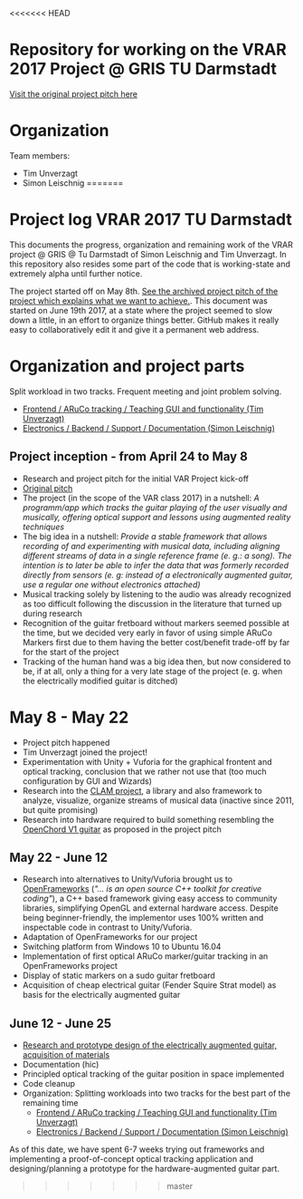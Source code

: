 <<<<<<< HEAD
# Repository for working on the VRAR 2017 Project @ GRIS TU Darmstadt

[Visit the original project pitch here](project_pitch.md)

# Organization

Team members:

 * Tim Unverzagt
 * Simon Leischnig
=======
# Project log VRAR 2017 TU Darmstadt

This documents the progress, organization and remaining work of the VRAR project @ GRIS @ Tu Darmstadt of Simon Leischnig and Tim Unverzagt. In this repository also resides some part of the code that is working-state and extremely alpha until further notice.

The project started off on May 8th. [See the archived project pitch of the project which explains what we want to achieve.](doc/project_pitch.md). This document was
started on June 19th 2017, at a state where the project seemed to slow down a
little, in an effort to organize things better. GitHub makes it really easy to collaboratively edit it and give it a permanent web address.

# Organization and project parts

Split workload in two tracks. Frequent meeting and joint problem solving.
   * [Frontend / ARuCo tracking / Teaching GUI and functionality  (Tim Unverzagt)](doc/frontend_tracking.md)
   * [Electronics / Backend / Support / Documentation (Simon Leischnig)](doc/electronics.md)

## Project inception - from April 24 to May 8

- Research and project pitch for the initial VAR Project kick-off
- [Original pitch](doc/project_pitch.md)
- The project (in the scope of the VAR class 2017) in a nutshell:
  _A programm/app which tracks the guitar playing
  of the user visually and musically, offering optical support and lessons
  using augmented reality techniques_
- The big idea in a nutshell: _Provide a stable framework that allows recording
  of and experimenting with musical data, including aligning different streams
  of data in a single reference frame (e. g.: a song). The intention is to later
  be able to infer the data that was formerly recorded directly from sensors
  (e. g: instead of a electronically augmented guitar, use a regular one without
  electronics attached)_
- Musical tracking solely by listening to the audio was already recognized as
  too difficult following the discussion in the literature that turned up
  during research
- Recognition of the guitar fretboard without markers seemed possible at the time, but
  we decided very early in favor of using simple ARuCo Markers first due to them
  having the better cost/benefit trade-off by far for the start of the project
- Tracking of the human hand was a big idea then, but now considered to be, if at all, only a thing for a very late stage of the project (e. g. when the electrically modified guitar is ditched)

# May 8 - May 22

 - Project pitch happened
 - Tim Unverzagt joined the project!
 - Experimentation with Unity + Vuforia for the graphical frontent and optical tracking, conclusion that we rather not use that (too much configuration by GUI and Wizards)
 - Research into the [CLAM project](http://clam-project.org/), a library and also
 framework to analyze, visualize, organize streams of musical data (inactive since 2011, but quite promising)
 - Research into hardware required to build something resembling the [OpenChord V1
 guitar](http://www.laboratoryspokane.com/openchord/the-openchord-v1-guitar/)
 as proposed in the project pitch

## May 22 - June 12
- Research into alternatives to Unity/Vuforia brought us to
  [OpenFrameworks](http://openframeworks.cc) (_"... is an open source C++ toolkit for creative coding"_), a C++ based framework giving easy access to community libraries, simplifying OpenGL and external hardware access. Despite being beginner-friendly, the implementor uses  100% written and inspectable code in contrast to Unity/Vuforia.
- Adaptation of OpenFrameworks for our project
- Switching platform from Windows 10 to Ubuntu 16.04
- Implementation of first optical ARuCo marker/guitar tracking in an OpenFrameworks project
- Display of static markers on a sudo guitar fretboard
- Acquisition of cheap electrical guitar (Fender Squire Strat model) as basis for the electrically augmented guitar

## June 12 - June 25

- [Research and prototype design of the electrically augmented guitar, acquisition of materials](doc/electronics.md)
- Documentation (hic)
- Principled optical tracking of the guitar position in space implemented
- Code cleanup
- Organization: Splitting workloads into two tracks for the best part of the remaining time
   * [Frontend / ARuCo tracking / Teaching GUI and functionality  (Tim Unverzagt)](doc/frontend_tracking.md)
   * [Electronics / Backend / Support / Documentation (Simon Leischnig)](doc/electronics.md)

As of this date, we have spent 6-7 weeks trying out frameworks and implementing a
proof-of-concept optical tracking application and designing/planning a prototype for the hardware-augmented guitar part.
>>>>>>> master
